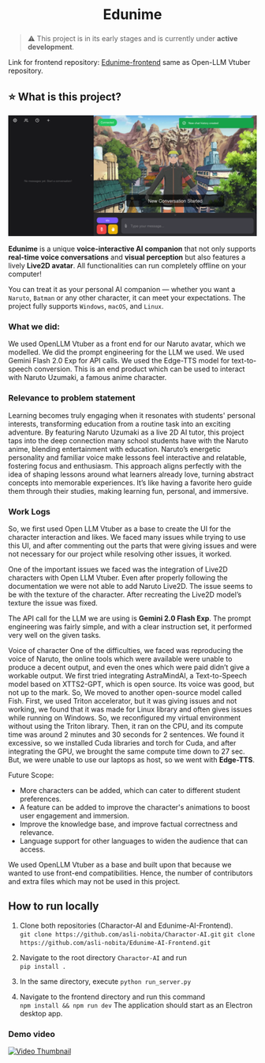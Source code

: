 <h1 align="center">Edunime</h1>
<h3 align="center">

</h3>

> :warning: This project is in its early stages and is currently under **active development**.

Link for frontend repository: [Edunime-frontend](https://github.com/asli-nobita/Edunime-AI-Frontend)
same as Open-LLM Vtuber repository.

## ⭐️ What is this project?

![](https://github.com/asli-nobita/Charactor-AI/blob/main/assets/Screenshot%20from%202025-03-22%2016-51-59.png)

**Edunime** is a unique **voice-interactive AI companion** that not only supports **real-time voice conversations** and **visual perception** but also features a lively **Live2D avatar**. All functionalities can run completely offline on your computer!

You can treat it as your personal AI companion — whether you want a `Naruto`, `Batman` or any other character, it can meet your expectations. The project fully supports `Windows`, `macOS`, and `Linux`.

### What we did:

We used OpenLLM Vtuber as a front end for our Naruto avatar, which we modelled. We did the prompt engineering for the LLM we used. We used Gemini Flash 2.0 Exp for API calls. We used the Edge-TTS model for text-to-speech conversion.
This is an end product which can be used to interact with Naruto Uzumaki, a famous anime character.

### Relevance to problem statement

Learning becomes truly engaging when it resonates with students' personal interests, transforming education from a routine task into an exciting adventure. By featuring Naruto Uzumaki as a live 2D AI tutor, this project taps into the deep connection many school students have with the Naruto anime, blending entertainment with education. Naruto’s energetic personality and familiar voice make lessons feel interactive and relatable, fostering focus and enthusiasm. This approach aligns perfectly with the idea of shaping lessons around what learners already love, turning abstract concepts into memorable experiences. It’s like having a favorite hero guide them through their studies, making learning fun, personal, and immersive.

### Work Logs

So, we first used Open LLM Vtuber as a base to create the UI for the character interaction and likes. We faced many issues while trying to use this UI, and after commenting out the parts that were giving issues and were not necessary for our project while resolving other issues, it worked.

One of the important issues we faced was the integration of Live2D characters with Open LLM Vtuber. Even after properly following the documentation we were not able to add Naruto Live2D. The issue seems to be with the texture of the character. After recreating the Live2D model’s texture the issue was fixed.

The API call for the LLM we are using is **Gemini 2.0 Flash Exp**. The prompt engineering was fairly simple, and with a clear instruction set, it performed very well on the given tasks.

Voice of character
One of the difficulties, we faced was reproducing the voice of Naruto, the online tools which were available were unable to produce a decent output, and even the ones which were paid didn’t give a workable output.
We first tried integrating AstraMindAI, a Text-to-Speech model based on XTTS2-GPT, which is open source. Its voice was good, but not up to the mark.
So, We moved to another open-source model called Fish. First, we used Triton accelerator, but it was giving issues and not working, we found that it was made for Linux library and often gives issues while running on Windows. So, we reconfigured my virtual environment without using the Triton library. Then, it ran on the CPU, and its compute time was around 2 minutes and 30 seconds for 2 sentences. We found it excessive, so we installed Cuda libraries and torch for Cuda, and after integrating the GPU, we brought the same compute time down to 27 sec. But, we were unable to use our laptops as host, so we went with **Edge-TTS**.

Future Scope:

-   More characters can be added, which can cater to different student preferences.
-   A feature can be added to improve the character's animations to boost user engagement and immersion.
-   Improve the knowledge base, and improve factual correctness and relevance.
-   Language support for other languages to widen the audience that can access.

We used OpenLLM Vtuber as a base and built upon that because we wanted to use front-end compatibilities. Hence, the number of contributors and extra files which may not be used in this project.

## How to run locally

1. Clone both repositories (Charactor-AI and Edunime-AI-Frontend).  
   `git clone https://github.com/asli-nobita/Charactor-AI.git`
   `git clone https://github.com/asli-nobita/Edunime-AI-Frontend.git`

2. Navigate to the root directory `Charactor-AI` and run  
   `pip install .`

3. In the same directory, execute
   `python run_server.py`

4. Navigate to the frontend directory and run this command  
   `npm install && npm run dev`
   The application should start as an Electron desktop app.

### Demo video

[![Video Thumbnail](https://img.youtube.com/vi/qAW1GG19-Og/0.jpg)](https://www.youtube.com/watch?v=qAW1GG19-Og)
